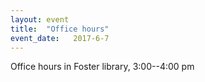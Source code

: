 ```yaml
---
layout: event
title:  "Office hours"
event_date:   2017-6-7
---
```


Office hours in Foster library, 3:00--4:00 pm
